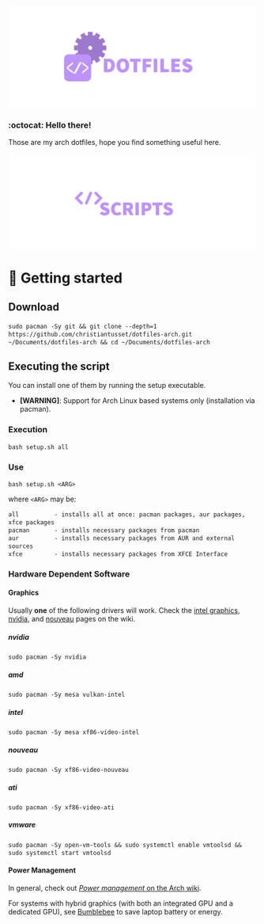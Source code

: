 ![alt text](resources/readme-dotfiles.png)

### :octocat: Hello there!

Those are my arch dotfiles, hope you find something useful here.

![alt text](resources/readme-scripts.png)

# :rocket: Getting started

## Download
```
sudo pacman -Sy git && git clone --depth=1 https://github.com/christiantusset/dotfiles-arch.git ~/Documents/dotfiles-arch && cd ~/Documents/dotfiles-arch
```

## Executing the script
You can install one of them by running the setup executable.
* **[WARNING]**: Support for Arch Linux based systems only (installation via pacman).

### Execution

    bash setup.sh all

### Use

    bash setup.sh <ARG>

where ```<ARG>``` may be:

```
all          - installs all at once: pacman packages, aur packages, xfce packages
pacman       - installs necessary packages from pacman
aur          - installs necessary packages from AUR and external sources
xfce         - installs necessary packages from XFCE Interface
```

### Hardware Dependent Software

#### Graphics

Usually **one** of the following drivers will work.
Check the [intel graphics](https://wiki.archlinux.org/index.php/Intel_graphics),
[nvidia](https://wiki.archlinux.org/index.php/NVIDIA), and
[nouveau](https://wiki.archlinux.org/index.php/nouveau)
pages on the wiki.

##### nvidia

	sudo pacman -Sy nvidia

##### amd

	sudo pacman -Sy mesa vulkan-intel

##### intel

	sudo pacman -Sy mesa xf86-video-intel

##### nouveau

	sudo pacman -Sy xf86-video-nouveau

##### ati

    sudo pacman -Sy xf86-video-ati

##### vmware

	sudo pacman -Sy open-vm-tools && sudo systemctl enable vmtoolsd && sudo systemctl start vmtoolsd

#### Power Management

In general, check out [*Power management* on the Arch wiki](https://wiki.archlinux.org/index.php/Power_management).

For systems with hybrid graphics (with both an integrated GPU and a dedicated
GPU), see [Bumblebee](https://wiki.archlinux.org/index.php/Bumblebee) to save
laptop battery or energy.